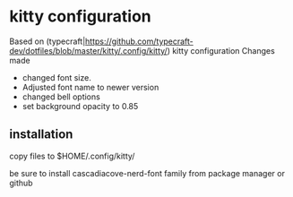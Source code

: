 # kitty configuration

Based on (typecraft|https://github.com/typecraft-dev/dotfiles/blob/master/kitty/.config/kitty/) kitty configuration
Changes made
- changed font size.
- Adjusted font name to newer version
- changed bell options
- set background opacity to 0.85

## installation

copy files to $HOME/.config/kitty/

be sure to install cascadiacove-nerd-font family from package manager or github
